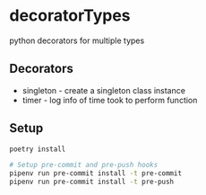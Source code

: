 # decoratorTypes
python decorators for multiple types
## Decorators
* singleton - create a singleton class instance
* timer - log info of time took to perform function


## Setup
```sh
poetry install

# Setup pre-commit and pre-push hooks
pipenv run pre-commit install -t pre-commit
pipenv run pre-commit install -t pre-push
```
